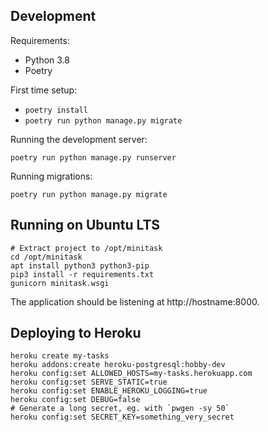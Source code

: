 ## Development

Requirements:

- Python 3.8
- Poetry

First time setup:

- `poetry install`
- `poetry run python manage.py migrate`

Running the development server:

    poetry run python manage.py runserver

Running migrations:

    poetry run python manage.py migrate

## Running on Ubuntu LTS

    # Extract project to /opt/minitask
    cd /opt/minitask
    apt install python3 python3-pip
    pip3 install -r requirements.txt
    gunicorn minitask.wsgi

The application should be listening at http://hostname:8000.


## Deploying to Heroku

    heroku create my-tasks
    heroku addons:create heroku-postgresql:hobby-dev
    heroku config:set ALLOWED_HOSTS=my-tasks.herokuapp.com
    heroku config:set SERVE_STATIC=true
    heroku config:set ENABLE_HEROKU_LOGGING=true
    heroku config:set DEBUG=false
    # Generate a long secret, eg. with `pwgen -sy 50`
    heroku config:set SECRET_KEY=something_very_secret